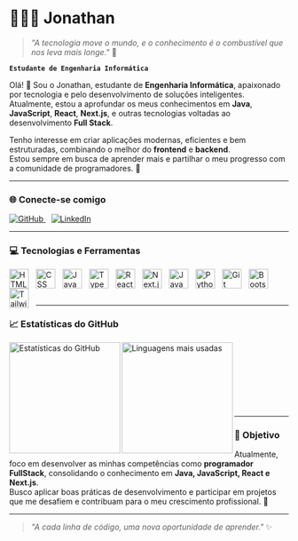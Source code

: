 # 👨🏻‍💻 Jonathan  

> _"A tecnologia move o mundo, e o conhecimento é o combustível que nos leva mais longe."_ 🚀
> 
**`Estudante de Engenharia Informática`**

Olá! 👋 Sou o Jonathan, estudante de **Engenharia Informática**, apaixonado por tecnologia e pelo desenvolvimento de soluções inteligentes.  
Atualmente, estou a aprofundar os meus conhecimentos em **Java**, **JavaScript**, **React**, **Next.js**, e outras tecnologias voltadas ao desenvolvimento **Full Stack**.  

Tenho interesse em criar aplicações modernas, eficientes e bem estruturadas, combinando o melhor do **frontend** e **backend**.  
Estou sempre em busca de aprender mais e partilhar o meu progresso com a comunidade de programadores. 🚀  

---

### 🌐 Conecte-se comigo

<p align="left">
  <a href="https://github.com/JonathanHFA1" target="_blank" style="margin-right:10px;">
    <img 
      alt="GitHub" 
      title="Segue-me no GitHub" 
      src="https://custom-icon-badges.demolab.com/badge/-GitHub-000?style=for-the-badge&logo=github&logoColor=white"
    />
  </a>
  <a href="https://www.linkedin.com/in/jonathan-alves-hfa/" target="_blank">
    <img 
      alt="LinkedIn" 
      title="Conecta-te comigo no LinkedIn" 
      src="https://custom-icon-badges.demolab.com/badge/-LinkedIn-0077B5?style=for-the-badge&logo=linkedin&logoColor=white"
    />
  </a>
</p>

---

### 💻 Tecnologias e Ferramentas

<img align="left" alt="HTML" title="HTML" width="35px" style="padding-right:10px;" src="https://cdn.jsdelivr.net/gh/devicons/devicon@latest/icons/html5/html5-original.svg"/>
<img align="left" alt="CSS" title="CSS" width="35px" style="padding-right:10px;" src="https://cdn.jsdelivr.net/gh/devicons/devicon@latest/icons/css3/css3-original.svg"/>
<img align="left" alt="JavaScript" title="JavaScript" width="35px" style="padding-right:10px;" src="https://cdn.jsdelivr.net/gh/devicons/devicon@latest/icons/javascript/javascript-original.svg"/>
<img align="left" alt="TypeScript" title="TypeScript" width="35px" style="padding-right:10px;" src="https://cdn.jsdelivr.net/gh/devicons/devicon@latest/icons/typescript/typescript-original.svg"/>
<img align="left" alt="React" title="React" width="35px" style="padding-right:10px;" src="https://cdn.jsdelivr.net/gh/devicons/devicon@latest/icons/react/react-original.svg"/>
<img align="left" alt="Next.js" title="Next.js" width="35px" style="padding-right:10px;" src="https://cdn.jsdelivr.net/gh/devicons/devicon@latest/icons/nextjs/nextjs-original.svg"/>
<img align="left" alt="Java" title="Java" width="35px" style="padding-right:10px;" src="https://cdn.jsdelivr.net/gh/devicons/devicon@latest/icons/java/java-original.svg"/>
<img align="left" alt="Python" title="Python" width="35px" style="padding-right:10px;" src="https://cdn.jsdelivr.net/gh/devicons/devicon@latest/icons/python/python-original.svg"/>
<img align="left" alt="Git" title="Git" width="35px" style="padding-right:10px;" src="https://cdn.jsdelivr.net/gh/devicons/devicon@latest/icons/git/git-original.svg"/>
<img align="left" alt="Bootstrap" title="Bootstrap" width="35px" style="padding-right:10px;" src="https://cdn.jsdelivr.net/gh/devicons/devicon@latest/icons/bootstrap/bootstrap-original.svg"/>
<img align="left" alt="TailwindCSS" title="TailwindCSS" width="35px" style="padding-right:10px;" src="https://cdn.jsdelivr.net/gh/devicons/devicon@latest/icons/tailwindcss/tailwindcss-original.svg"/>

<br/>
<br/>
<br/>

---

### 📈 Estatísticas do GitHub

<p>
  <img 
    align="left" 
    alt="Estatísticas do GitHub" 
    height="200" 
    src="https://github-readme-stats.vercel.app/api?username=JonathanHFA1&show_icons=true&theme=tokyonight&include_all_commits=true&locale=pt-br" 
  />
  <img 
    align="left" 
    alt="Linguagens mais usadas" 
    height="200" 
    src="https://github-readme-stats.vercel.app/api/top-langs/?username=JonathanHFA1&theme=tokyonight&layout=compact&custom_title=Tecnologias&langs_count=9" 
  />
</p>

<br/>
<br/>
<br/>
<br/>
<br/>
<br/>
<br/>

---

### 🎯 Objetivo

Atualmente, foco em desenvolver as minhas competências como **programador FullStack**, consolidando o conhecimento em **Java, JavaScript, React e Next.js**.  
Busco aplicar boas práticas de desenvolvimento e participar em projetos que me desafiem e contribuam para o meu crescimento profissional. 💪  

---

> _"A cada linha de código, uma nova oportunidade de aprender."_ ✨
